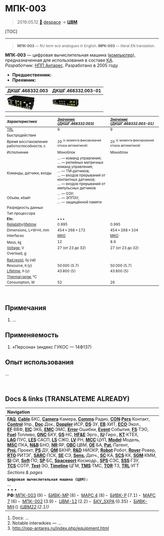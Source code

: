 # МПК-003
> 2019.05.12 [🚀](../index/index.md) [despace](index.md) → **[ЦВМ](obc.md)**

[TOC]

---

> <small>**МПК-003** — RU term w/o analogues in English. **MPK-003** — literal EN translation.</small>

**МПК‑003** — цифровая вычислительная машина ([компьютер](obc.md)), предназначенная для использования в составе [КА](sc.md).  
*Разработчик:* [НПП Антарес](zz_npp_antares.md). Разработано в 2005 году 
   - **Предшественник:** 
   - **Преемник:** 

|ДКШГ.468332.003|ДКШГ.468332.003-01|
|:--|:--|
|[![](f/cpu/m/mpk-003_pic1_thumb.jpg)](f/cpu/m/mpk-003_pic1.jpg)|[![](f/cpu/m/mpk-003_pic2_thumb.jpg)](f/cpu/m/mpk-003_pic2.png)|

<small>

|*Характеристика*|*[Значение](si.md)<br> (ДКШГ.468332.003)*|*[Значение](si.md)<br> (ДКШГ.468332.003-01)*|
|:--|:--|:--|
|[TRL](trl.md)|9|9|
|Быстродействие| | |
|Время восстановления работоспособности, с|20 <sup>(с момента фиксирования отказа автоматикой)</sup>|20 <sup>(с момента фиксирования отказа автоматикой)</sup>|
|Исполнение|Моноблок|Моноблок|
|Команды, датчики, входы|… — команд управления;<br> … — релейных матричных команд управления;<br> … — ТМ‑датчиков;<br> … — входов прерываний от контактных датчиков;<br> … — входов прерываний от импульсных датчиков| |
|Объём, кбайт|… — ОЗУ;<br> … — ЭППЗУ;<br> … — защищённой памяти| |
|Разрядность данных| | |
|Тип процессора| | |
|**Etc:**|• • •| |
|[Reliability](qm.md)/[lifetime](lifetime.md)|0.995|0.995|
|Dimensions, L×W×H, mm|454 × 268 × 172|454 × 268 × 104|
|Interfaces|[МКО](mil_std_1553.md)|[МКО](mil_std_1553.md)|
|Mass, ㎏|12|8.9|
|[Voltage](voltage.md), V|27 (от 23 до 32)|27 (от 23 до 32)|
|Overload, g| | |
|[Rad.resist](ion_rad.md), ㏉ (㎭)| | |
|Resource, h (y)|50 000 (5.7)|50 000 (5.7)|
|[Lifetime](lifetime.md), h (y)|43 800 (5)|43 800 (5)|
|[Thermal range](tcs.md), ℃| | |
|Consumption, W|52|26|

</small>



<p style="page-break-after:always"> </p>

## Примечания
   1. …



## Применяемость
   1. «Персона» (индекс ГУКОС — 14Ф137)



## Опыт использования
…



<p style="page-break-after:always"> </p>

## Docs & links (TRANSLATEME ALREADY)
|Navigation|
|:--|
|**[FAQ](faq.md)**, **[Cable](cable.md)**·БКС, **[Camera](cam.md)**·Камера, **[Comms](comms.md)**·Радио, **[CON](contact.md)·[Pers](person.md)**·Контакт, **[Control](control.md)**·Упр., **[Doc](doc.md)**·Док., **[Doppler](doppler.md)**·ИСР, **[DS](ds.md)**·ЗУ, **[EB](eb.md)**·ХИТ, **[ECO](ecology.md)**·Экол., **[EF](ef.md)**·ВВФ, **[ElC](elc.md)**·ЭКБ, **[EMC](emc.md)**·ЭМС, **[Error](error.md)**·Ошибки, **[Event](event.md)**·События, **[FS](fs.md)**·ТЭО, **[Fuel](fuel.md)**·Топливо, **[GNC](gnc.md)**·БКУ, **[GS](scs.md)**·НС, **[HF&E](hfe.md)**·Эрго., **[IU](iu.md)**·Гиро., **[KT](kt.md)**·КТЕХ, **[LAG](lag.md)**·ПУC, **[LES](les.md)**·САСП, **[LS](ls.md)**·СЖО, **[LV](lv.md)**·РН, **[MCC](mcc.md)**·ЦУП, **[Model](model.md)**·Модель, **[MSC](sc.md)**·ПКА, **[N&B](nnb.md)**·БНО, **[NR](nr.md)**·ЯР, **[OBC](obc.md)**·ЦВМ, **[OE](oe.md)**·БА, **[Pat.](патент.md)**·Патент, **[Proj.](project.md)**·Проект, **[PS](ps.md)**·ДУ, **[QM](qm.md)**·БКНР, **[R&D](rnd.md)**·НИОКР, **[Robot](robotics.md)**·Робот, **[Rover](rover.md)**·Ровер, **[RTG](rtg.md)**·РИТЭГ, **[SARC](sarc.md)**·ПСК, **[SE](se.md)**·СЭ, **[Sens.](sensor.md)**·Датч., **[SC](sc.md)**·КА, **[SCS](scs.md)**·КК, **[SGM](sgm.md)**·КММ, **[SI](si.md)**·СИ, **[Soft](soft.md)**·ПО, **[SP](sp.md)**·БС, **[Spaceport](spaceport.md)**·Космодр., **[SPS](sps.md)**·СЭС, **[SSS](sss.md)**·ГЗУ, **[TCS](tcs.md)**·СОТР, **[Test](test.md)**·ЭО, **[Timeline](timeline.md)**·ЦГМ, **[TMS](tms.md)**·ТМС, **[TOR](tor.md)**·ТЗ, **[TRL](trl.md)**·УГТ|
|*Sections & pages*|
|**`Цифровая вычислительная машина (ЦВМ):`**<br> … <br>• • •<br> **РФ:** [МПК-003](mpk_003.md) (9)・ [БИВК-МР](bivk_mr.md) (8)・ [МАРС 4](mars_4.md) (8)・ [БИВК-Р](bivk_r.md) (7.1)・ [МАРС 7](mars_7.md) (6)・ [МПК-002](mpk2.md) (3.9)・ [ЦВМ-12](cvm_12.md) (2.2)・ [БКУ_SXPA](bku_sxpa.md) (0.35)・ [БИВК-МН](бивк‑мн.md) () *([ЦВМ22](cvm22.md) (2.1))*|

   1. Docs: …
   1. Notable interwikies — …
   1. <http://npp-antares.ru/index.php/equipment.html>
